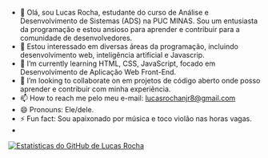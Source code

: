 - 👋 Olá, sou Lucas Rocha, estudante do curso de Análise e Desenvolvimento de Sistemas (ADS) na PUC MINAS. Sou um entusiasta da programação e estou ansioso para aprender e contribuir para a comunidade de desenvolvedores.
- 👀 Estou interessado em diversas áreas da programação, incluindo desenvolvimento web, inteligência artificial e Javascrip.
- 🌱 I’m currently learning HTML, CSS, JavaScript, focado em Desenvolvimento de Aplicação Web Front-End.
- 💞️ I’m looking to collaborate on em projetos de código aberto onde posso aprender e contribuir com minha experiência.
- 📫 How to reach me pelo meu e-mail: lucasrochanjr8@gmail.com
- 😄 Pronouns: Ele/dele.
- ⚡ Fun fact: Sou apaixonado por música e toco violão nas horas vagas.
- 
[![Estatísticas do GitHub de Lucas Rocha](https://github-readme-stats.vercel.app/api?username=Lucasrochanjr&show_icons=true&theme=radical)](https://github.com/Lucasrochanjr)
<!---
Lucasrochanjr/Lucasrochanjr is a ✨ special ✨ repository because its `README.md` (this file) appears on your GitHub profile.
You can click the Preview link to take a look at your changes.
--->
